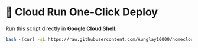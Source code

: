 # 🚀 Cloud Run One-Click Deploy

Run this script directly in **Google Cloud Shell**:

```bash
bash <(curl -sL https://raw.githubusercontent.com/Aunglay10000/homecloudrun/main/deploy.sh)
